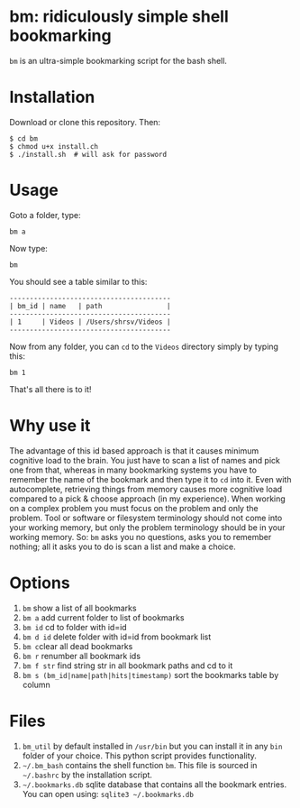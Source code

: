 # bm: ridiculously simple shell bookmarking

`bm` is an ultra-simple bookmarking script for the bash shell. 

# Installation

Download or clone this repository. Then:
	
	$ cd bm
	$ chmod u+x install.ch
	$ ./install.sh  # will ask for password

# Usage

Goto a folder, type:

	bm a
	
Now type:

	bm
	
You should see a table similar to this:

```
----------------------------------------
| bm_id | name   | path                |
----------------------------------------
| 1     | Videos | /Users/shrsv/Videos |
----------------------------------------
```

Now from any folder, you can `cd` to the `Videos` directory simply by typing this:

	bm 1 
	
That's all there is to it! 

# Why use it

The advantage of this id based approach is that it causes minimum cognitive load to the brain. You just have to scan a list of names and pick one from that, whereas in many bookmarking systems you have to remember the name of the bookmark and then type it to `cd` into it. Even with autocomplete, retrieving things from memory causes more cognitive load compared to a pick & choose approach (in my experience). When working on a complex problem you must focus on the problem and only the problem. Tool or software or filesystem terminology should not come into your working memory, but only the problem terminology should be in your working memory. So: `bm` asks you no questions, asks you to remember nothing; all it asks you to do is scan a list and make a choice.

# Options


1. `bm` show a list of all bookmarks
2. `bm a` add current folder to list of bookmarks
3. `bm id` cd to folder with id=id
4. `bm d id` delete folder with id=id from bookmark list
5. `bm c`clear all dead bookmarks
6. `bm r` renumber all bookmark ids
7. `bm f str` find string str in all bookmark paths and cd to it
8. `bm s (bm_id|name|path|hits|timestamp)` sort the bookmarks table by column

# Files

1. `bm_util` by default installed in `/usr/bin` but you can install it in any `bin` folder of your choice. This python script provides functionality.
2. `~/.bm_bash` contains the shell function `bm`. This file is sourced in `~/.bashrc` by the installation script.
3. `~/.bookmarks.db` sqlite database that contains all the bookmark entries. You can open using: `sqlite3 ~/.bookmarks.db`

